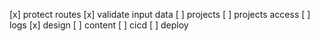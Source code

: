 [x] protect routes
[x] validate input data
[ ] projects
[ ] projects access
[ ] logs
[x] design
[ ] content
[ ] cicd
[ ] deploy